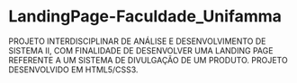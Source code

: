 # LandingPage-Faculdade_Unifamma

PROJETO INTERDISCIPLINAR DE ANÁLISE E DESENVOLVIMENTO DE SISTEMA II, COM FINALIDADE DE DESENVOLVER UMA LANDING PAGE REFERENTE A UM SISTEMA DE DIVULGAÇÃO DE UM PRODUTO.
PROJETO DESENVOLVIDO EM HTML5/CSS3.
